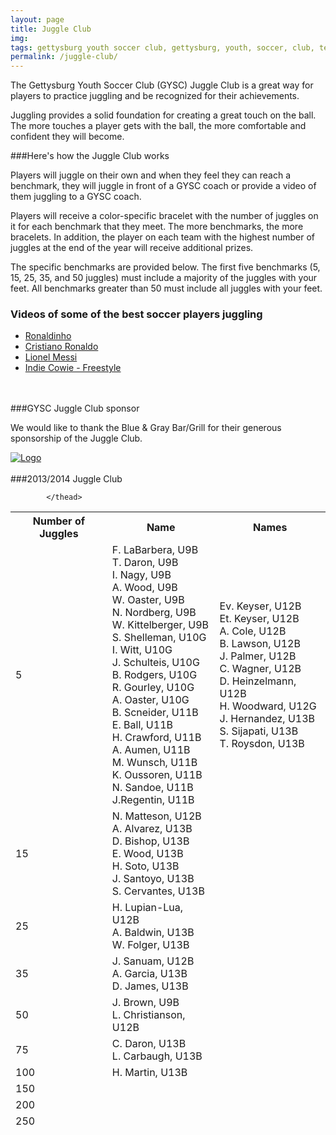 ```yaml
---
layout: page
title: Juggle Club
img:
tags: gettysburg youth soccer club, gettysburg, youth, soccer, club, teams, juggle, juggle club
permalink: /juggle-club/
---
```

The Gettysburg Youth Soccer Club (GYSC) Juggle Club is a great way for players to practice juggling and be recognized for their achievements. 

Juggling provides a solid foundation for creating a great touch on the ball. The more touches a player gets with the ball, the more comfortable and confident they will become. 

###Here's how the Juggle Club works

Players will juggle on their own and when they feel they can reach a benchmark, they will juggle in front of a GYSC coach or provide a video of them juggling to a GYSC coach. 

Players will receive a color-specific bracelet with the number of juggles on it for each benchmark that they meet. The more benchmarks, the more bracelets. In addition, the player on each team with the highest number of juggles at the end of the year will receive additional prizes.

The specific benchmarks are provided below. The first five benchmarks (5, 15, 25, 35, and 50 juggles) must include a majority of the juggles with your feet. All benchmarks greater than 50 must include all juggles with your feet.

### Videos of some of the best soccer players juggling

- [Ronaldinho](http://www.youtube.com/watch?v=zpze2MJH7OA)
- [Cristiano Ronaldo](http://www.youtube.com/watch?v=akEr5ph3k3s)
- [Lionel Messi](http://www.youtube.com/watch?v=itHjyFfcb2s)
- [Indie Cowie - Freestyle](http://www.youtube.com/watch?v=c6zoHIYdFWE&feature=c4-overview&list=UUxMS8TfgJs6gerCuALwmFTQ)
<br>
<br>
###GYSC Juggle Club sponsor

We would like to thank the Blue & Gray Bar/Grill for their generous sponsorship of the Juggle Club.

<a href="http://www.bluegraybargrill.com/"><img src="http://www.bluegraybargrill.com/bluegray/wp-content/uploads/2012/06/bgbg-gry5.png" alt="Logo"></a>  
<br>
###2013/2014 Juggle Club

<table class="table">
<thead>
                <tr>
                    <th>Number of Juggles</th>
                    <th>Name</th>
                    <th>Names</th>
                </tr>
                
            </thead>

<tr>
<td>5</td><td>F. LaBarbera, U9B<br>T. Daron, U9B<br>I. Nagy, U9B<br>A. Wood, U9B<br>W. Oaster, U9B<br>N. Nordberg, U9B<br>W. Kittelberger, U9B<br>S. Shelleman, U10G<br>I. Witt, U10G<br>J. Schulteis, U10G<br>B. Rodgers, U10G<br>R. Gourley, U10G<br>A. Oaster, U10G<br>B. Scneider, U11B<br>E. Ball, U11B<br>H. Crawford, U11B<br>A. Aumen, U11B<br>M. Wunsch, U11B<br>K. Oussoren, U11B<br>N. Sandoe, U11B<br>J.Regentin, U11B</td><td>Ev. Keyser, U12B<br>Et. Keyser, U12B<br>A. Cole, U12B<br>B. Lawson, U12B<br>J. Palmer, U12B<br>C. Wagner, U12B<br>D. Heinzelmann, U12B<br>H. Woodward, U12G<br>J. Hernandez, U13B<br>S. Sijapati, U13B<br>T. Roysdon, U13B</td>
</tr>
<tr>
<td>15</td><td>N. Matteson, U12B<br>A. Alvarez, U13B<br>D. Bishop, U13B<br>E. Wood, U13B<br>H. Soto, U13B<br>J. Santoyo, U13B<br>S. Cervantes, U13B</td>
</tr>
<tr>
<td>25</td><td>H. Lupian-Lua, U12B<br>A. Baldwin, U13B<br>W. Folger, U13B</td>
</tr>
<tr>
<td>35</td><td>J. Sanuam, U12B<br>A. Garcia, U13B<br>D. James, U13B</td>
</tr>
<tr>
<td>50</td><td>J. Brown, U9B<br>L. Christianson, U12B</td>
</tr>
<tr>
<td>75</td><td>C. Daron, U13B<br>L. Carbaugh, U13B</td>
</tr>
<tr>
<td>100</td><td>H. Martin, U13B</td>
</tr>
<tr>
<td>150</td><td></td>
</tr>
<tr>
<td>200</td><td></td>
</tr>
<tr>
<td>250</td><td></td>
</tr>
</table>
